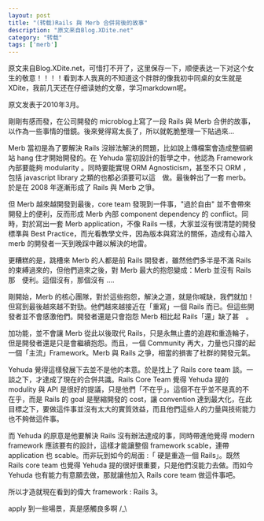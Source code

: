```yaml
---
layout: post
title: "(转载)Rails 與 Merb 合併背後的故事"
description: "原文来自Blog.XDite.net"
category: "转载"
tags: ['merb']
---
```



原文来自Blog.XDite.net，可惜打不开了，这里保存一下，顺便表达一下对这个女生的敬意！！！！看到本人我真的不知道这个胖胖的像我初中同桌的女生就是XDite，我前几天还在仔细读她的文章，学习markdown呢。

原文发表于2010年3月。

剛剛有感而發，在公司開發的 microblog上寫了一段 Rails 與 Merb 合併的故事，以作為一些事情的借鏡。後來覺得寫太長了，所以就乾脆整理一下貼過來…

Merb 當初是為了要解決 Rails 沒辦法解決的問題，比如說上傳檔案會造成整個網站 hang 住才開始開發的。在 Yehuda 當初設計的哲學之中，他認為 Framework 內部要能夠 modularity 。同時要能實現 ORM Agnosticism，甚至不只 ORM ，包括 javascript library 之類的也都必須要可以這　做。最後幹出了一套 merb。於是在 2008 年逐漸形成了 Rails 與 Merb 之爭。

但 Merb 越來越開發到最後，core team 發現到一件事，"過於自由" 並不會帶來開發上的便利，反而形成 Merb 內部 component dependency 的 conflict。同時，對於寫出一套 Merb application，不像 Rails 一樣，大家並沒有很清楚的開發標準與 Best Practice，而光看教學文件，因為版本與寫法的關係，造成有心踏入 merb 的開發者一天到晚踩中難以解決的地雷。

更糟糕的是，跳槽來 Merb 的人都是前 Rails 開發者，雖然他們多半是不滿 Rails 的束縛過來的，但他們過來之後，對 Merb 最大的抱怨變成：Merb 並沒有 Rails 那　便利。這個沒有，那個沒有 ….

剛開始，Merb 的核心團隊，對於這些抱怨，解決之道，就是你喊缺，我們就加！但寫到最後越來越不對勁。他們越來越接近在「重寫」一個 Rails 而已。但這些開發者並不會感激他們。開發者還是只會抱怨 Merb 相比起 Rails「還」缺了甚　。

加功能，並不會讓 Merb 從此以後取代 Rails，只是永無止盡的追趕和重造輪子，但是開發者還是只是會繼續抱怨。而且，一個 Community 再大，力量也只撐的起一個「主流」Framework。Merb 與 Rails 之爭，相當的損害了社群的開發元氣。

Yehuda 覺得這樣發展下去並不是他的本意。於是找上了 Rails core team 談。一談之下，才達成了現在的合併共識。Rails Core Team 覺得 Yehuda 提的 modulity 與 API 是很好的提議，只是他們「不在乎」。這個不在乎並不是真的不在乎，而是 Rails 的 goal 是壓縮開發的 cost，讓 convention 達到最大化，在此目標之下，要做這件事並沒有太大的實質效益，而且他們這些人的力量與技術能力也不夠做這件事。

而 Yehuda 的原意是他要解決 Rails 沒有辦法達成的事，同時帶進他覺得 modern framework 應該要有的設計，這樣才能讓整個 framework scable，連帶 application 也 scable。而非玩到如今的局面 :「 硬是重造一個 Rails」。既然 Rails core team 也覺得 Yehuda 提的很好很重要，只是他們沒能力去做。而如今 Yehuda 也有能力有意願去做，那就讓他加入 Rails core team 做這件事吧。

所以才造就現在看到的偉大 framework : Rails 3。

apply 到一些場景，真是感觸良多啊 /_\